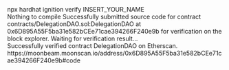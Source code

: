 <div id="termynal" data-termynal>
    <span data-ty="input"><span class="file-path"></span> npx hardhat ignition verify INSERT_YOUR_NAME</span>
    <br>
    <span data-ty>Nothing to compile</span>
    <span data-ty>Successfully submitted source code for contract
contracts/DelegationDAO.sol:DelegationDAO at 0x6D895A55F5ba31e582bCEe71cae394266F240e9b for verification on the block explorer. Waiting for verification result...</span>
    <br>
    <span data-ty>Successfully verified contract DelegationDAO on Etherscan.</span>
    <br>
    <span data-ty>https://moonbeam.moonscan.io/address/0x6D895A55F5ba31e582bCEe71cae394266F240e9b#code</span>
    <span data-ty="input"><span class="file-path"></span></span>
</div>
